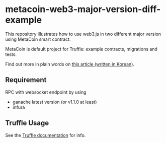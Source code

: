 # metacoin-web3-major-version-diff-example
This repository illustrates how to use web3.js in two different major version using MetaCoin smart contract.

MetaCoin is default project for Truffle: example contracts, migrations and tests.

Find out more in plain words on [this article (written in Korean)](https://medium.com/rayonprotocol/web3-js-%EB%B2%84%EC%A0%84-1-0-0-%EB%B3%80%EA%B2%BD%EC%82%AC%ED%95%AD-98b427d3d819).
## Requirement

RPC with websocket endpoint by using
* ganache latest version (or v1.1.0 at least)
* infura

## Truffle Usage

See the [Truffle documentation](http://truffleframework.com/docs/) for info.
